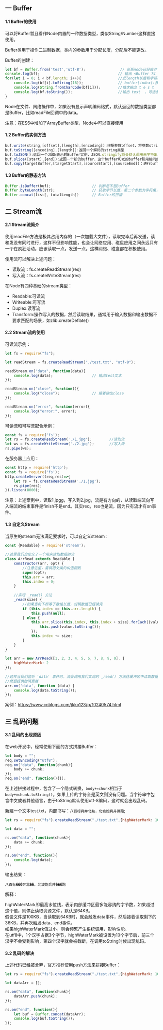 ## 一 Buffer

#### 1.1 Buffer的使用

可以将Buffer暂且看作Node内置的一种数据类型，类似String/Number这样直接使用。  

Buffer类用于操作二进制数据，类内的参数用于分配长度，分配后不能更改。  
 

Buffer的创建：
```js
let bf = Buffer.from('test','utf-8');                // 新版node已经废弃了new Buffer()创建方式，因为不安全     
console.log(bf);                                    // 输出 <Buffer 74 65 73 74>
for(let i = 0; i < bf.length; i++){                 //此length长度和字符串的长度有区别，指buffer的bytes大小
    console.log(bf[i].toString(16));                // buffer[index]:获取或设置在指定index索引未知的8位字节内容
    console.log(String.fromCharCode(bf[i]));        //依次输出 t e s t
    console.log(bf.toString());                     //输出 test  ，可选参数是 [encoding, start, end]，默认使用UTF-8
}
```

Node在文件、网络操作中，如果没有显示声明编码格式，默认返回的数据类型都是Buffer，比如readFile回调中的data。

注意：在ES6中增加了ArrayBuffer类型，Node中可以直接使用

#### 1.2 Buffer的实例方法

```js
buf.write(string,[offset],[length],[encoding]):根据参数offset，将参数string数据写入buffer
buf.toString([encoding],[length]):返回一个解码的string类型
buf.toJSON():返回一个JSON表示的Buffer实例，JSON.stringify将会默认调用来字符串序列化这个Buffer实例
buf.slice([start],[end]):返回一个新的buffer，这个buffer和老的buffer引用相同的内存地址
buf.copy(targetBuffer,[targetStart],[sourceStart],[sourceEnd])：进行buffer的拷贝，拷贝不会影响老的buffer。
```

#### 1.3 Buffer的静态方法

```JavaScript
Buffer.isBuffer(buf);		            // 判断是不是Buffer
Buffer.byteLength(str);	                // 获取字节长度，第二个参数为字符集，默认utf8
Buffer.concat(list[, totalLength])	    // Buffer的拼接
```

## 二 Stream流

#### 2.1 Stream流简介

使用readFile方法是极其占用内存的（一次加载大文件），读取完毕后再发送，读和发没有同时进行，这样不但影响性能，也会让网络应用、磁盘应用之间永远只有一个在疯狂活动，应该读取一点，发送一点，这样网络、磁盘都在积极使用。  

使用流可以解决上述问题：
- 读取流：fs.createReadStream(req)
- 写入流：fs.createWriteStream(res)

在Node有四种基础的stream类型：
- Readable:可读流
- Writeable:可写流
- Duplex:读写流
- Transform:操作写入的数据，然后读取结果，通常用于输入数据和输出数据不要求匹配的场景，如zlib.createDeflate()

#### 2.2 Stream流的使用

可读流示例：
```js
let fs = require("fs");

let readStream = fs.createReadStream("./test.txt", "utf-8");

readStream.on("data", function(data){
    console.log(data);                  // 输出test文本
});

readStream.on("close", function(){
    console.log("close");               // 接着输出close
});

readStream.on("error", function(error){
    console.log("error:", error);
});
```

可读流和可写流配合示例：
```JavaScript
const fs = require('fs');
let rs = fs.createReadStream('./1.jpg');        //读取流
let ws = fs.createWriteStream('./2.jpg');       //写入流
rs.pipe(ws);
```

在服务器上应用：
```js
const http = require('http');
const fs = require('fs');
http.createServer((req,res)=>{
    let rs = fs.createReadStream('./1.jpg');
    rs.pipe(res);
}).listen(8000);
```
注意：上述案例中，读取1.jpgg，写入到2.jpg，流是有方向的，从读取端流向写入端流的结束事件是finish不是end。其实req，res也是流，因为只有流才有on事件。

#### 1.3 自定义Stream

当原生的stream无法满足要求时，可以自定义stream：
```js
const {Readable} = require('stream');
 
//这里我们自定义了一个用来读取数组的流
class ArrRead extends Readable {
    constructor(arr, opt) {
        //注意这里，需调用父类的构造函数
        super(opt);
        this.arr = arr;
        this.index = 0;
    }
 
    //实现 _read() 方法
    _read(size) {
        //如果当前下标等于数组长度，说明数据已经读完
        if (this.index == this.arr.length) {
            this.push(null);
        } else {
            this.arr.slice(this.index, this.index + size).forEach((value) => {
                this.push(value.toString());
            });
            this.index += size;
        }
    }
}
 
let arr = new ArrRead([1, 2, 3, 4, 5, 6, 7, 8, 9, 0], {
    highWaterMark: 2
});
 
//这样当我们监听 'data' 事件时，流会调用我们实现的 _read() 方法往缓冲区中读取数据
//然后提供给消费者
arr.on('data', function (data) {
    console.log(data.toString());
});
```

案例：https://www.cnblogs.com/jkko123/p/10240574.html

## 三 乱码问题

#### 3.1 乱码的出现原因

在web开发中，经常使用下面的方式拼接Buffer：
```js
let body = "";
req.setEncoding("utf8");
req.on("data", function(chunk){
    body += chunk;
});
req.on("end", function(){});
```
在上述拼接过程中，包含了一个隐式转换，`body+=chunk`相当于`body+=chunk.toString()`。如果上传的字符全是英文则没有问题。当字符串中包含中文或者其他语言，由于toString默认使用utf-8编码，这时就会出现乱码。 

新建一个文本test.txt，内部书写：`八百标兵奔北坡，北坡炮兵并排跑`;
```js
let rs = require("fs").createReadStream("./test.txt",{highWaterMark: 10});

let data = "";

rs.on("data", function(chunk){
    data += chunk;
});

rs.on("end", function(){
    console.log(data);
});
```
输出结果：
```
八百标���奔北��，北坡炮兵并���跑
```  

解释：  

highWaterMark即最高水位线，表示内部缓冲区最多能容纳的字节数，如果超过这个值，则停止读取资源文件，默认是64KB。  
假设文件是100KB，当读取到64KB时，就会触发data事件，然后接着读取剩下的36KB，并再次触发data、end事件。  
如果highWaterMark值过小，则会频繁产生系统调用，影响性能。  
在utf8中，1个汉字占据3个字节，highWaterMark被设置为10个字节后，前三个汉字不会受到影响，第四个汉字就会被截断，在调用toString时候出现乱码。

#### 3.2 乱码的解决

上述代码已经被舍弃，官方推荐使用push方法来拼接Buffer：
```js
let rs = require("fs").createReadStream("./test.txt",{highWaterMark: 10});

let dataArr = [];

rs.on("data", function(chunk){
    dataArr.push(chunk);
});

rs.on("end", function(){
    let buf = Buffer.concat(dataArr);
    console.log(buf.toString());
});
```